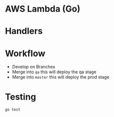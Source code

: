 # AWS Lambda (Go)

# Handlers

# Workflow

 - Develop on Branches
 - Merge into `qa` this will deploy the qa stage
 - Merge into `master` this will deploy the prod stage

# Testing

```
go test
```
